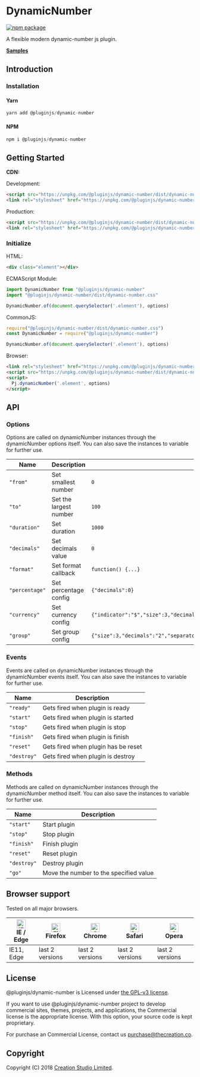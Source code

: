 # DynamicNumber

[![npm package](https://img.shields.io/npm/v/@pluginjs/dynamic-number.svg)](https://www.npmjs.com/package/@pluginjs/dynamic-number)

A flexible modern dynamic-number js plugin.

**[Samples](https://codesandbox.io/s/github/pluginjs/pluginjs/tree/master/modules/dynamicNumber/samples)**

## Introduction
### Installation

#### Yarn

```javascript
yarn add @pluginjs/dynamic-number
```

#### NPM

```javascript
npm i @pluginjs/dynamic-number
```

## Getting Started

**CDN:**

Development:

```html
<script src="https://unpkg.com/@pluginjs/dynamic-number/dist/dynamic-number.js"></script>
<link rel="stylesheet" href="https://unpkg.com/@pluginjs/dynamic-number/dist/dynamic-number.css">
```

Production:

```html
<script src="https://unpkg.com/@pluginjs/dynamic-number/dist/dynamic-number.min.js"></script>
<link rel="stylesheet" href="https://unpkg.com/@pluginjs/dynamic-number/dist/dynamic-number.min.css">
```

### Initialize

HTML:

```html
<div class="element"></div>
```

ECMAScript Module:

```javascript
import DynamicNumber from "@pluginjs/dynamic-number"
import "@pluginjs/dynamic-number/dist/dynamic-number.css"

DynamicNumber.of(document.querySelector('.element'), options)
```

CommonJS:

```javascript
require("@pluginjs/dynamic-number/dist/dynamic-number.css")
const DynamicNumber = require("@pluginjs/dynamic-number")

DynamicNumber.of(document.querySelector('.element'), options)
```

Browser:

```html
<link rel="stylesheet" href="https://unpkg.com/@pluginjs/dynamic-number/dist/dynamic-number.css">
<script src="https://unpkg.com/@pluginjs/dynamic-number/dist/dynamic-number.js"></script>
<script>
  Pj.dynamicNumber('.element', options)
</script>
```

## API

### Options

Options are called on dynamicNumber instances through the dynamicNumber options itself.
You can also save the instances to variable for further use.

Name | Description | Default
--|--|--
`"from"` | Set smallest number | `0`
`"to"` | Set the largest number | `100`
`"duration"` | Set duration | `1000`
`"decimals"` | Set decimals value | `0`
`"format"` | Set format callback | `function() {...}`
`"percentage"` | Set percentage config | `{"decimals":0}`
`"currency"` | Set currency config | `{"indicator":"$","size":3,"decimals":"2","separator":",","decimalsPoint":"."}`
`"group"` | Set group config | `{"size":3,"decimals":"2","separator":",","decimalsPoint":"."}`

### Events

Events are called on dynamicNumber instances through the dynamicNumber events itself.
You can also save the instances to variable for further use.

Name | Description
--|--
`"ready"` | Gets fired when plugin is ready
`"start"` | Gets fired when plugin is started
`"stop"` | Gets fired when plugin is stop
`"finish"` | Gets fired when plugin is finish
`"reset"` | Gets fired when plugin has be reset
`"destroy"` | Gets fired when plugin is destroy

### Methods

Methods are called on dynamicNumber instances through the dynamicNumber method itself.
You can also save the instances to variable for further use.

Name | Description
--|--
`"start"` | Start plugin
`"stop"` | Stop plugin
`"finish"` | Finish plugin
`"reset"` | Reset plugin
`"destroy"` | Destroy plugin
`"go"` | Move the number to the specified value

## Browser support

Tested on all major browsers.

| [<img src="https://raw.githubusercontent.com/alrra/browser-logos/master/src/edge/edge_48x48.png" alt="IE / Edge" width="24px" height="24px" />](http://godban.github.io/browsers-support-badges/)</br>IE / Edge | [<img src="https://raw.githubusercontent.com/alrra/browser-logos/master/src/firefox/firefox_48x48.png" alt="Firefox" width="24px" height="24px" />](http://godban.github.io/browsers-support-badges/)</br>Firefox | [<img src="https://raw.githubusercontent.com/alrra/browser-logos/master/src/chrome/chrome_48x48.png" alt="Chrome" width="24px" height="24px" />](http://godban.github.io/browsers-support-badges/)</br>Chrome | [<img src="https://raw.githubusercontent.com/alrra/browser-logos/master/src/safari/safari_48x48.png" alt="Safari" width="24px" height="24px" />](http://godban.github.io/browsers-support-badges/)</br>Safari | [<img src="https://raw.githubusercontent.com/alrra/browser-logos/master/src/opera/opera_48x48.png" alt="Opera" width="24px" height="24px" />](http://godban.github.io/browsers-support-badges/)</br>Opera |
| --------- | --------- | --------- | --------- | --------- |
| IE11, Edge| last 2 versions| last 2 versions| last 2 versions| last 2 versions|

## License

@pluginjs/dynamic-number is Licensed under [the GPL-v3 license](LICENSE).

If you want to use @pluginjs/dynamic-number project to develop commercial sites, themes, projects, and applications, the Commercial license is the appropriate license. With this option, your source code is kept proprietary.

For purchase an Commercial License, contact us purchase@thecreation.co.

## Copyright

Copyright (C) 2018 [Creation Studio Limited](creationstudio.com).